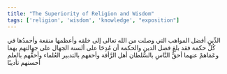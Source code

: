```yaml
---
title: "The Superiority of Religion and Wisdom"
tags: ['religion', 'wisdom', 'knowledge', "exposition"]
---
```


 الدِّين أفضل المواهب التي وصلت من الله تعالى إلى خلقه وأعظمها منفعة وأحمدُها في كُلِّ حكمة فقد بلغ فضل الدين والحكمة أن مُدِحَا على ألسنة الجهال على جهالتهم بهما وعَمَاهمْ عنهما
أحقُّ النَّاسِ بالسُّلطان أهل الرَّأفة وأحقهم بالتدبير العُلماء وأحقُّهم بالعلم أحسنهم تأديبًا
